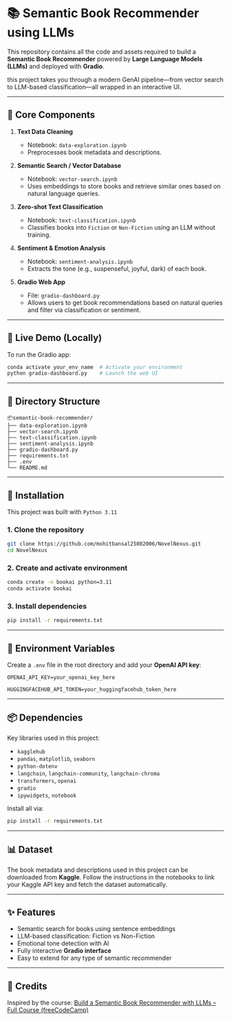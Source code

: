 # 📚 Semantic Book Recommender using LLMs

This repository contains all the code and assets required to build a **Semantic Book Recommender** powered by **Large Language Models (LLMs)** and deployed with **Gradio**.

this project takes you through a modern GenAI pipeline—from vector search to LLM-based classification—all wrapped in an interactive UI.

---

## 🧠 Core Components

1. **Text Data Cleaning**
   - Notebook: `data-exploration.ipynb`
   - Preprocesses book metadata and descriptions.

2. **Semantic Search / Vector Database**
   - Notebook: `vector-search.ipynb`
   - Uses embeddings to store books and retrieve similar ones based on natural language queries.

3. **Zero-shot Text Classification**
   - Notebook: `text-classification.ipynb`
   - Classifies books into `Fiction` or `Non-Fiction` using an LLM without training.

4. **Sentiment & Emotion Analysis**
   - Notebook: `sentiment-analysis.ipynb`
   - Extracts the tone (e.g., suspenseful, joyful, dark) of each book.

5. **Gradio Web App**
   - File: `gradio-dashboard.py`
   - Allows users to get book recommendations based on natural queries and filter via classification or sentiment.

---

## 🚀 Live Demo (Locally)

To run the Gradio app:

```bash
conda activate your_env_name  # Activate your environment
python gradio-dashboard.py    # Launch the web UI
```

---

## 📁 Directory Structure

```
📦semantic-book-recommender/
├── data-exploration.ipynb
├── vector-search.ipynb
├── text-classification.ipynb
├── sentiment-analysis.ipynb
├── gradio-dashboard.py
├── requirements.txt
├── .env
└── README.md
```

---

## 🔧 Installation

This project was built with `Python 3.11`

### 1. Clone the repository

```bash
git clone https://github.com/mohitbansal25082006/NovelNexus.git
cd NovelNexus
```

### 2. Create and activate environment

```bash
conda create -n bookai python=3.11
conda activate bookai
```

### 3. Install dependencies

```bash
pip install -r requirements.txt
```

---

## 🔑 Environment Variables

Create a `.env` file in the root directory and add your **OpenAI API key**:

```
OPENAI_API_KEY=your_openai_key_here

HUGGINGFACEHUB_API_TOKEN=your_huggingfacehub_token_here

```

---

## 📦 Dependencies

Key libraries used in this project:

- `kagglehub`
- `pandas`, `matplotlib`, `seaborn`
- `python-dotenv`
- `langchain`, `langchain-community`, `langchain-chroma`
- `transformers`, `openai`
- `gradio`
- `ipywidgets`, `notebook`

Install all via:

```bash
pip install -r requirements.txt
```

---

## 📊 Dataset

The book metadata and descriptions used in this project can be downloaded from **Kaggle**. Follow the instructions in the notebooks to link your Kaggle API key and fetch the dataset automatically.

---

## ✨ Features

- Semantic search for books using sentence embeddings
- LLM-based classification: Fiction vs Non-Fiction
- Emotional tone detection with AI
- Fully interactive **Gradio interface**
- Easy to extend for any type of semantic recommender

---

## 🙌 Credits

Inspired by the course: [Build a Semantic Book Recommender with LLMs – Full Course (freeCodeCamp)](https://www.youtube.com/watch?v=Q7mS1VHm3Yw&t=2512s)
